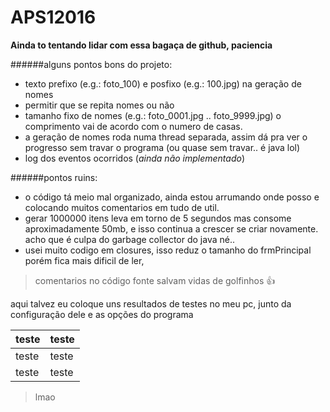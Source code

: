 # APS12016

**Ainda to tentando lidar com essa bagaça de github, paciencia**

######alguns pontos bons do projeto:

- texto prefixo (e.g.: foto_100) e posfixo  (e.g.: 100.jpg) na geração de nomes
- permitir que se repita nomes ou não
- tamanho fixo de nomes (e.g.: foto_0001.jpg .. foto_9999.jpg) o comprimento vai de acordo com o numero de casas.
- a geração de nomes roda numa thread separada, assim dá pra ver o progresso sem travar o programa (ou quase sem travar.. é java lol)
- log dos eventos ocorridos (*ainda não implementado*)


######pontos ruins:

- o código tá meio mal organizado, ainda estou arrumando onde posso e colocando muitos comentarios em tudo de util.
- gerar 1000000 itens leva em torno de 5 segundos mas consome aproximadamente 50mb, e isso continua a crescer se criar novamente. acho que é culpa do garbage collector do java né..
- usei muito codigo em closures, isso reduz o tamanho do frmPrincipal porém fica mais dificil de ler, 

>comentarios no código fonte salvam vidas de golfinhos :+1:


aqui talvez eu coloque uns resultados de testes no meu pc, junto da configuração dele e as opções do programa

| teste  | teste |
| ---- | ---- |
| teste  | teste  |
| teste  | teste  |

> lmao
